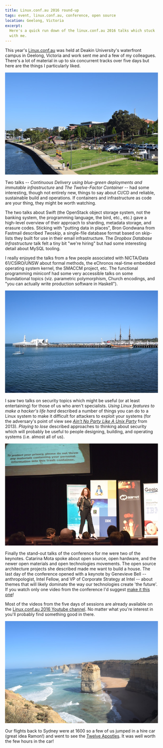 ```yaml
---
title: Linux.conf.au 2016 round-up
tags: event, linux.conf.au, conference, open source
location: Geelong, Victoria
excerpt: 
  Here's a quick run down of the linux.conf.au 2016 talks which stuck
  with me.
---
```


This year's [Linux.conf.au][0] was held at Deakin University's
waterfront campus in Geelong, Victoria and work sent me and a few of
my colleagues. There's a lot of material in up to six concurrent
tracks over five days but here are the things I particularly liked.

![Deakin University waterfront campus][deakin]

Two talks -- *Continuous Delivery using blue-green deployments and
immutable infrastructure* and *The Twelve-Factor Container* -- had
some interesting, though not entirely new, things to say about CI/CD
and reliable, sustainable build and operations. If containers and
infrastructure as code are your thing, they might be worth watching.

The two talks about Swift (the OpenStack object storage system, not
the banking system, the programming language, the bird, etc., etc.)
gave a high-level overview of their approach to sharding, metadata
storage, and erasure codes. Sticking with "putting data in places",
Bron Gondwana from Fastmail described *Twoskip*, a single-file
database format based on skip-lists they built for use in their email
infrastructure. The *Dropbox Database Infrastructure* talk felt a tiny
bit "we're hiring" but had some interesting detail about MySQL
tooling.

I really enjoyed the talks from a few people associated with
NICTA/Data 61/CSIRO/UNSW about formal methods, the eChronos real-time
embedded operating system kernel, the SMACCM project, etc. The
functional programming miniconf had some very accessible talks on some
foundational topics (viz. parametric polymorphism, Church encodings,
and "you can actually write production software in Haskell").

![The Penguin dinner was held at The Pier][pier]

I saw two talks on security topics which might be useful (or at least
entertaining) for those of us who aren't specialists. *Using Linux
features to make a hacker's life hard* described a number of things
you can do to a Linux system to make it difficult for attackers to
exploit your systems (for the adversary's point of view see
[*Ain't No Party Like A Unix Party*][3] from 2013). *Playing to lose*
described approaches to thinking about security which will probably be
useful to people designing, building, and operating systems
(i.e. almost all of us).

![Genevieve Bell delivering her keynote][bell]

Finally the stand-out talks of the conference for me were two of the
keynotes. Catarina Mota spoke about open source, open hardware, and
the newer open materials and open technologies movements. The open
source architecture projects she described made me want to build a
house. The last day of the conference opened with a keynote by
Genevieve Bell -- anthropologist, Intel Fellow, and VP of Corporate
Strategy at Intel -- about themes that will likely dominate the way
our technologies create 'the future'. If you watch only one video from
the conference I'd suggest [make it this one][2]!

Most of the videos from the five days of sessions are already
available on the [Linux.conf.au 2016 Youtube channel][1]. No matter
what you're interest in you'll probably find something good in there.

![The Twelve Apostles][apostles]

Our flights back to Sydney were at 1600 so a few of us jumped in a
hire car (great idea Ramon!) and went to see the
[Twelve Apostles][4]. It was well worth the few hours in the car!

[0]: https://linux.conf.au/
[1]: https://www.youtube.com/user/linuxconfau2016
[2]: https://www.youtube.com/watch?v=QqADuKyBNMc "Genevieve Bell's linux.conf.au 2016 keynote"
[3]: https://www.youtube.com/watch?v=o5cASgBEXWY
[4]: https://en.wikipedia.org/wiki/The_Twelve_Apostles_(Victoria)

[apostles]: /files/2016/lca2016/apostles-640.jpg
[bell]: /files/2016/lca2016/bell-640.jpg
[deakin]: /files/2016/lca2016/deakin-640.jpg
[pier]: /files/2016/lca2016/pier-640.jpg
